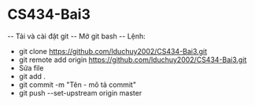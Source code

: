 # CS434-Bai3
-- Tải và cài đặt git
-- Mở git bash
-- Lệnh: 
   + git clone https://github.com/lduchuy2002/CS434-Bai3.git
   + git remote add origin https://github.com/lduchuy2002/CS434-Bai3.git
   + Sửa file
   + git add .
   + git commit -m "Tên - mô tả commit"
   + git push --set-upstream origin master
